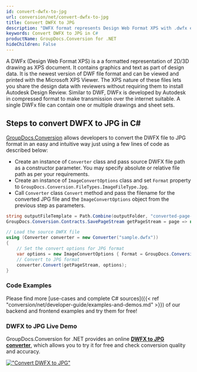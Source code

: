 ```yaml
---
id: convert-dwfx-to-jpg
url: conversion/net/convert-dwfx-to-jpg
title: Convert DWFX to JPG
description: "DWFX format represents Design Web Format XPS with .dwfx extension. Learn how to convert DWFX to JPG file programmatically in C# language using GroupDocs.Conversion for .NET library."
keywords: Convert DWFX to JPG in C#
productName: GroupDocs.Conversion for .NET
hideChildren: False
---
```


A DWFx (Design Web Format XPS) is a a formatted representation of 2D/3D drawing as XPS document. It contains graphics and text as part of design data. It is the newest version of DWF file format and can be viewed and printed with the Microsoft XPS Viewer. The XPS nature of these files lets you share the design data with reviewers without requiring them to install Autodesk Design Review. Similar to DWF, DWFx is developed by Autodesk in compressed format to make transmission over the internet suitable. A single DWFx file can contain one or multiple drawings and sheet sets.

## Steps to convert DWFX to JPG in C#

[GroupDocs.Conversion](https://products.groupdocs.com/conversion/net) allows developers to convert the DWFX file to JPG format in an easy and intuitive way just using a few lines of code as described below:

* Create an instance of `Converter` class and pass source DWFX file path as a constructor parameter. You may specify absolute or relative file path as per your requirements. 
* Create an instance of `ImageConvertOptions` class and set `Format` property to `GroupDocs.Conversion.FileTypes.ImageFileType.Jpg`.
* Call `Converter` class `Convert` method and pass the filename for the converted JPG file and the `ImageConvertOptions` object from the previous step as parameters.

```csharp
string outputFileTemplate = Path.Combine(outputFolder, "converted-page-{0}.jpg");
GroupDocs.Conversion.Contracts.SavePageStream getPageStream = page => new FileStream(string.Format(outputFileTemplate, page), FileMode.Create);

// Load the source DWFX file
using (Converter converter = new Converter("sample.dwfx"))
{
    // Set the convert options for JPG format
    var options = new ImageConvertOptions { Format = GroupDocs.Conversion.FileTypes.ImageFileType.Jpg };   
    // Convert to JPG format
    converter.Convert(getPageStream, options);
}
```

### Code Examples

Please find more [use-cases and complete C# sources]({{< ref "conversion/net/developer-guide/examples-and-demos.md" >}}) of our backend and frontend examples and try them for free!

### DWFX to JPG Live Demo

GroupDocs.Conversion for .NET provides an online [**DWFX to JPG converter**](https://products.groupdocs.app/conversion/dwfx-to-jpg), which allows you to try it for free and check conversion quality and accuracy.

[!["Convert DWFX to JPG"](conversion/net/images/convert-to-jpg/convert-dwfx-to-jpg.png)](https://products.groupdocs.app/conversion/dwfx-to-jpg)